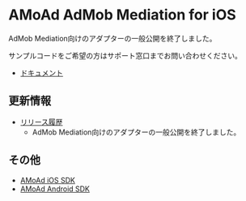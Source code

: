 # AMoAd AdMob Mediation for iOS

AdMob Mediation向けのアダプターの一般公開を終了しました。

サンプルコードをご希望の方はサポート窓口までお問い合わせください。

- [ドキュメント](https://github.com/amoad/amoad-ios-admob-mediation/wiki)

## 更新情報

- [リリース履歴](https://github.com/amoad/amoad-ios-admob-mediation/releases)
  - AdMob Mediation向けのアダプターの一般公開を終了しました。

## その他

- [AMoAd iOS SDK](https://github.com/amoad/amoad-ios-sdk)
- [AMoAd Android SDK](https://github.com/amoad/amoad-android-sdk)
